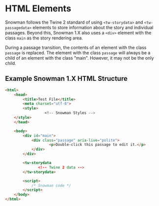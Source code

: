 # HTML Elements

Snowman follows the Twine 2 standard of using `<tw-storydata>` and `<tw-passagedata>` elements to store information about the story and individual passages. Beyond this, Snowman 1.X also uses a `<div>` element with the class `main` as the story rendering area.

During a passage transition, the contents of an element with the class `passage` is replaced. The element with the class `passage` will always be a child of an element with the class "main". However, it may not be the only child.

## Example Snowman 1.X HTML Structure

```html
<html>
    <head>
        <title>Test File</title>
        <meta charset="utf-8">
        <style>
                  <!-- Snowman Styles -->
    </style>
    </head>

    <body>
        <div id="main">
            <div class="passage" aria-live="polite">
                    <p>Double-click this passage to edit it.</p>
            </div>
        </div>

        <tw-storydata
               <!-- Twine 2 data -->
        </tw-storydata>

        <script>
            /* Snowman code */
        </script>
    </body>
</html>
```
